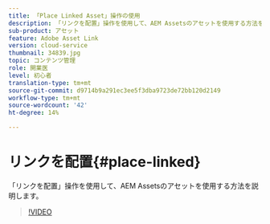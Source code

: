 ```yaml
---
title: 「Place Linked Asset」操作の使用
description: 「リンクを配置」操作を使用して、AEM Assetsのアセットを使用する方法を説明します。
sub-product: アセット
feature: Adobe Asset Link
version: cloud-service
thumbnail: 34839.jpg
topic: コンテンツ管理
role: 開業医
level: 初心者
translation-type: tm+mt
source-git-commit: d9714b9a291ec3ee5f3dba9723de72bb120d2149
workflow-type: tm+mt
source-wordcount: '42'
ht-degree: 14%

---
```



# リンクを配置{#place-linked}

「リンクを配置」操作を使用して、AEM Assetsのアセットを使用する方法を説明します。

>[!VIDEO](https://video.tv.adobe.com/v/34839/?quality=12)
